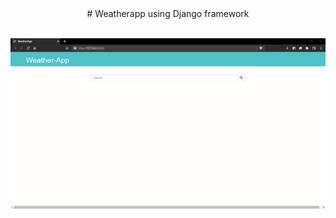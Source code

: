 <div align = "center">
# Weatherapp using Django framework
<!-- > ### _Weatherapp Using Django Framework._ -->
<br>
<br>
</div>

![Demo](https://github.com/Dhinahar12/weather-app/blob/main/gif/weather.gif)



